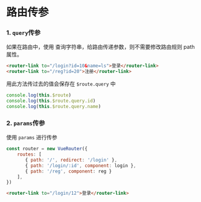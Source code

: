 # 路由传参

### 1. `query`传参

如果在路由中，使用 查询字符串，给路由传递参数，则不需要修改路由规则 path 属性。

```html
<router-link to="/login?id=10&name=ls">登录</router-link>
<router-link to="/reg?id=20">注册</router-link>
```

用此方法传过去的值会保存在 `$route.query` 中

```javascript
console.log(this.$route)
console.log(this.$route.query.id)
console.log(this.$route.query.name)
```



### 2. `params`传参

使用 `params` 进行传参

```javascript
const router = new VueRouter({
    routes: [
       { path: '/', redirect: '/login' },
       { path: '/login/:id', component: login },
       { path: '/reg', component: reg }
    ],
})
```

```html
<router-link to="/login/12">登录</router-link>
```

